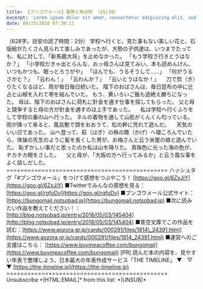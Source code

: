 ```yaml
---
title: 【ブンゴウメール】風琴と魚の町 （25/30）
excerpt: 'Lorem ipsum dolor sit amet, consectetur adipiscing elit, sed do eiusmod tempor incididunt ut labore et dolore magna aliqua. Praesent elementum facilisis leo vel fringilla est ullamcorper eget. At imperdiet dui accumsan sit amet nulla facilisi morbi tempus.'
date: 09/25/2018 07:30:11
---
```


（628字。目安の読了時間：2分） 学校へ行くと、見た事もない美しい花と、石版絵がたくさん見られて楽しみであったが、大勢の子供達は、いつまでたっても、私に対して、「新馬鹿大将」を止めなかった。 「もう学校さ行きとうはなか？」 「小学校だきゃ出とらんな、おッ母さんば見てみい、本も読めんけん、いつもかつも、眠っとろうがや」 「ほんでも、うるそうして……」 「何がうるさかと？」 「云わん！」 「云わんか？」 「云いとうはなか！」 　刀で剪（き）りたくなるほど、雨が毎日毎日続いた。 階下のおばさんは、毎日昆布の中に辻占と山椒を入れて帯を結んでいた。 もう、黄いろいご飯も途絶え勝ちになった。 母は、階下のおばさんに荷札に針金を通す仕事を探してもらった。 父と母と競争すると母の方が針金を通すのは上手であった。 　私は学校へ行くふりをして学校の裏の山へ行った。 ネルの着物を通して山肌がくんくん匂っている。 雨が降って来ると、風呂敷で頭をおおうて、松の幹に凭れて遊んだ。 　天気のいい日であった。 山へ登って、萩（はぎ）の株の蔭（かげ）へ寝ころんでいたら、体操の先生のように髪を長くした男が、お梅さんと云う米屋の娘と遊んでいた。 恥ずかしい事だと思ったのか私は山を降りた。 真珠色に光った海の色が、チカチカ眼をさした。 　父と母が、「大阪の方へ行ってみるか」と云う風な事をよく話しだした。 ============================================== ハッシュタグ「#ブンゴウメール」をつけて感想をつぶやこう！ [https://goo.gl/6ZxJiY](https://goo.gl/6ZxJiY) ■Twitterでみんなの感想を見る：[https://goo.gl/rgfoDv](https://goo.gl/rgfoDv) ■ブンゴウメール公式サイト：[https://bungomail.notsobad.jp](https://bungomail.notsobad.jp) ■次に読みたい作品を教えてください！：[http://blog.notsobad.jp/entry/2018/05/03/145404](http://blog.notsobad.jp/entry/2018/05/03/145404) ■青空文庫でこの作品を読む：[https://www.aozora.gr.jp/cards/000291/files/1814\_24391.html](https://www.aozora.gr.jp/cards/000291/files/1814_24391.html) ■運営へのご支援はこちら： [https://www.buymeacoffee.com/bungomail](https://www.buymeacoffee.com/bungomail) \[PR\] 読んだ本の内容を、見やすい年表で整理しよう。日本最大の年表作成サービス「THE TIMELINE」 ▼　▽　▼ [https://the-timeline.jp](https://the-timeline.jp) ============================================== Unsubscribe \*|HTML:EMAIL|\* from this list: \*|UNSUB|\*